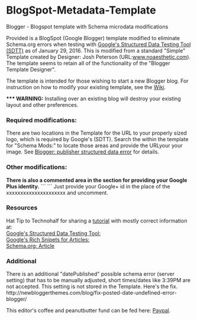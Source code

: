 # BlogSpot-Metadata-Template
Blogger - Blogspot template with Schema microdata modifications

Provided is a BlogSpot (Google Blogger) template modified to eliminate Schema.org errors when testing with [Google's Structured Data Testing Tool (SDTT)](https://developers.google.com/structured-data/testing-tool/)  as of January 29, 2016.  This is modified from a standard "Simple" Template created by Designer: Josh Peterson (URL:www.noaesthetic.com). The template seems to retain all of the functionality of the "Blogger Template Designer".

The template is intended for those wishing to start a new Blogger blog.
For instruction on how to modify your existing template, see the [Wiki](https://github.com/WeaverStever/BlogSpot-Metadata-Template/wik).

<b>*** WARNING:</b> Installing over an existing blog will destroy your existing layout and other preferences. 

<h3>Required modifications:</h3>

There are two locations in the Template for the URL to your properly sized logo, which is required by Google's (SDTT). 
Search the within the template for "Schema Mods:" to locate those areas and provide the URLyour your image. See [Blogger: publisher structured data error](https://github.com/WeaverStever/BlogSpot-Metadata-Template/wiki/Blogger:-publisher-structured-data-error) for details.

<h3>Other modifications:</h3>
<b>There is also a commented area in the <Head> section for providing your Google Plus identity.</b>
```
<!--  Schema Mods: Code to provide Google+ account programatically (for removal of "About Me" gadget)
   <link rel='Author' href='http://plus.google.com/xxxxxxxxxxxxxxxxxxxxx'/>
   <link rel='Publisher' href='http://plus.google.com/xxxxxxxxxxxxxxxxxxxxx'/>
-->
```
Just provide your Google+ id in the place of the xxxxxxxxxxxxxxxxxxxxx and uncomment.

<h3>Resources</h3>

Hat Tip to Technohalf for sharing a [tutorial](http://www.technohalf.com/2015/12/how-to-fix-all-structured-data-errors.html) with mostly correct information at:<br/> 
[Google's Structured Data Testing Tool:](https://developers.google.com/structured-data/testing-tool/)<br/>
[Google's Rich Snipets for Articles:](https://developers.google.com/structured-data/rich-snippets/articles)<br/>
[Schema.org: Article](https://schema.org/Article)<br/>

<h3>Additional</h3>
There is an additional "datePublished" possible schema error (server setting) that has to be manually adjusted, short times/dates like 3:39PM are not accepted. This setting is not stored in the Template.
Here's the fix. http://newbloggerthemes.com/blog/fix-posted-date-undefined-error-blogger/

This editor's coffee and peanutbutter fund can be fed here:  [Paypal](https://www.paypal.com/cgi-bin/webscr?cmd=_s-xclick&hosted_button_id=7S8M25A9VTW9Y).
